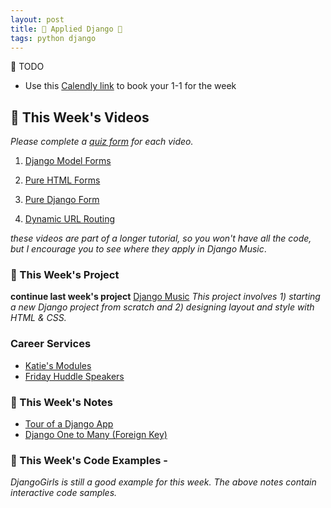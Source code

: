 ```yaml
---
layout: post
title: 🦄 Applied Django 🦄
tags: python django
---
```

📝 TODO
- Use this [Calendly link](https://calendly.com/rebecca-momentum/momentum-pt-1-1-w-rebecca) to book your 1-1 for the week

## 🎥 This Week's Videos
_Please complete a [quiz form](https://docs.google.com/forms/d/e/1FAIpQLSdH4S6pwLTddBqsIIUg9s4cDHymc8uewYKUOklbJOF2DycmPw/viewform?usp=sf_link) for each video._ 

1. [Django Model Forms](https://youtu.be/6oOHlcHkX2U)

2. [Pure HTML Forms](https://youtu.be/pMHtofYy_L0)

3. [Pure Django Form](https://youtu.be/uz5gyXemak0)

4. [Dynamic URL Routing](https://youtu.be/zlvX0Rb1Wl0)

_these videos are part of a longer tutorial, so you won't have all the code, but I encourage you to see where they apply in Django Music_.

### 🎯  This Week's Project
**continue last week's project**
[Django Music](https://github.com/momentum-pt-team-2/django--music/blob/main/README.md)
_This project involves 1) starting a new Django project from scratch and 2) designing layout and style with HTML & CSS._

### Career Services
* [Katie's Modules](https://docs.google.com/document/d/11GLQox2UwiLJwgLAYysLUSrkX5zPVxXt47IpRRqD7eY/edit?usp=sharing)
* [Friday Huddle Speakers](https://docs.google.com/document/d/1M3ERM9RIhCGINO2Os0_fi3fAiG-xFppMFIyjgkm4tdM/edit?usp=sharing)


### 📝 This Week's Notes
* [Tour of a Django App](https://github.com/momentum-pt-team-2/notes/blob/main/django-getting-started.md)
* [Django One to Many (Foreign Key)](hhttps://www.valentinog.com/blog/many-to-one/)

### 👾 This Week's Code Examples - 
_DjangoGirls is still a good example for this week. The above notes contain interactive code samples._



